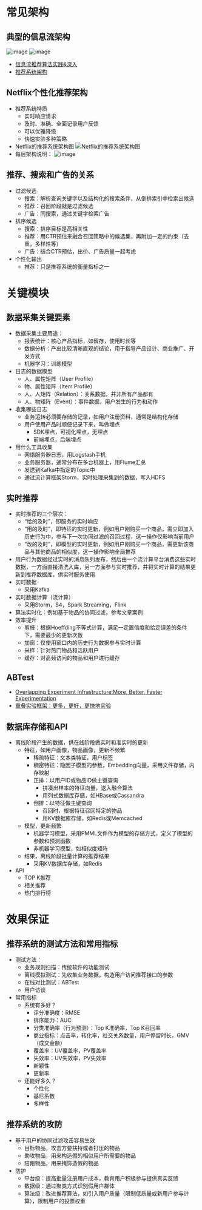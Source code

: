 # 常见架构

## 典型的信息流架构

![image](https://ipad-cms.csdn.net/cms/attachment/201606/574d3722692bd.png)
![image](https://img-blog.csdn.net/20180330155606305?watermark/2/text/aHR0cHM6Ly9ibG9nLmNzZG4ubmV0L2Rlbmd4aW5nMTIzNA==/font/5a6L5L2T/fontsize/400/fill/I0JBQkFCMA==/dissolve/70)

- [信息流推荐算法实践&深入](https://blog.csdn.net/dengxing1234/article/details/79756265)
- [推荐系统架构](https://www.cnblogs.com/redbear/p/8594939.html)


## Netflix个性化推荐架构

- 推荐系统特质
    - 实时响应请求
    - 及时、准确、全面记录用户反馈
    - 可以优雅降级
    - 快速实验多种策略
- Netflix的推荐系统架构图
![Netflix的推荐系统架构图](https://static001.geekbang.org/resource/image/a8/b4/a81afe3013542c6b22617ea56c025bb4.png)
- 每层架构说明：
![image](https://static001.geekbang.org/resource/image/5a/20/5aa4a361a2f0c480a15608e205553120.png)

## 推荐、搜索和广告的关系

- 过滤候选
    - 搜索：解析查询关键字以及结构化的搜索条件，从倒排索引中检索出候选
    - 推荐：召回阶段就是过滤候选
    - 广告：同搜索，通过关键字检索广告
- 排序候选
    - 搜索：排序目标是高相关性
    - 推荐：用CTR预估来融合召回策略中的候选集，再附加一定的约束（去重，多样性等）
    - 广告：结合CTR预估，出价、广告质量一起考虑
- 个性化输出
    - 推荐：只是推荐系统的衡量指标之一


# 关键模块

## 数据采集关键要素

- 数据采集主要用途：
    - 报表统计：核心产品指标，如留存，使用时长等
    - 数据分析：产出比较清晰直观的结论，用于指导产品设计、商业推广、开发方式
    - 机器学习：训练模型
- 日志的数据模型
    - 人、属性矩阵（User Profile）
    - 物、属性矩阵（Item Profile）
    - 人、人矩阵（Relation）：关系数据，并非所有产品都有
    - 人、物矩阵（Event）：事件数据，用户发生的行为和动作
- 收集哪些日志
    - 业务运转必须要存储的记录，如用户注册资料，通常是结构化存储
    - 用户使用产品时顺便记录下来，叫做埋点
        - SDK埋点，可视化埋点，无埋点
        - 前端埋点，后端埋点
- 用什么工具收集
    - 网络服务器日志，用Logstash手机
    - 业务服务器，通常分布在多台机器上，用Flume汇总
    - 发送到Kafka中指定的Topic中
    - 通过流计算框架Storm，实时处理采集到的数据，写入HDFS

## 实时推荐

- 实时推荐的三个层次：
    - “给的及时”，即服务的实时响应
    - “用的及时”，即特征的实时更新，例如用户刚购买一个商品，需立即加入历史行为中，参与下一次协同过滤的召回过程，这一操作仅影响当前用户
    - “改的及时”，即模型的实时更新，例如用户刚购买一个商品，需更新该商品与其他商品的相似度，这一操作影响全局推荐
- 用户行为数据经过实时的消息队列发布，然后由一个流计算平台消费这些实时数据，一方面直接清洗入库，另一方面参与实时推荐，并将实时计算的结果更新到推荐数据库，供实时服务使用
- 实时数据
    - 采用Kafka
- 实时数据计算（流计算）
    - 采用Storm，S4，Spark Streaming，Flink
- 算法实时化：例如基于物品的协同过滤，参考文章案例
- 效率提升
    - 剪枝：根据Hoeffding不等式计算，满足一定置信度和给定误差的条件下，需要最少的更新次数
    - 加窗：仅使用窗口内的历史行为数据参与实时计算
    - 采样：针对热门物品和活跃用户
    - 缓存：对高频访问的物品和用户进行缓存

## ABTest

- [Overlapping Experiment Infrastructure:More, Better, Faster Experimentation](http://storage.googleapis.com/pub-tools-public-publication-data/pdf/36500.pdf)
- [重叠实验框架：更多，更好，更快地实验](http://ju.outofmemory.cn/entry/112729)

## 数据库存储和API

- 离线阶段产生的数据，供在线阶段做实时和准实时的更新
    - 特征，如用户画像，物品画像，更新不频繁
        - 稀疏特征：文本类特征，用户标签
        - 稠密特征：隐因子模型的参数，Embedding向量，采用文件存储，内存映射
        - 正排：以用户ID或物品ID做主键查询
            - 拼凑出样本的特征向量，送入融合算法
            - 用列式数据库存储，如HBase或Cassandra
        - 倒排：以特征做主键查询
            - 召回时，根据特征召回特定的物品
            - 用KV数据库存储，如Redis或Memcached
    - 模型，更新频繁
        - 机器学习模型，采用PMML文件作为模型的存储方式，定义了模型的参数和预测函数
        - 非机器学习模型，如相似度矩阵
    - 结果，离线阶段批量计算的推荐结果
        - 采用KV数据库存储，如Redis
- API
    - TOP K推荐
    - 相关推荐
    - 热门排行榜

# 效果保证

## 推荐系统的测试方法和常用指标

- 测试方法：
    - 业务规则扫描：传统软件的功能测试
    - 离线模拟测试：先收集业务数据，构造用户访问推荐接口的参数
    - 在线对比测试：ABTest
    - 用户访谈
- 常用指标
    - 系统有多好？
        - 评分准确度：RMSE
        - 排序能力：AUC
        - 分类准确率（行为预测）：Top K准确率，Top K召回率
        - 商业指标：点击率，转化率，社交关系数量，用户停留时长，GMV（成交金额）
        - 覆盖率：UV覆盖率，PV覆盖率
        - 失效率：UV失效率，PV失效率
        - 新颖性
        - 更新率
    - 还能好多久？
        - 个性化
        - 基尼系数
        - 多样性

## 推荐系统的攻防

- 基于用户的协同过滤攻击容易生效
    - 目标物品，攻击方要扶持或者打压的物品
    - 助攻物品，用来构造假的相似用户所需要的物品
    - 陪跑物品，用来掩饰造假的物品
- 防护
    - 平台级：提高批量注册用户成本，教育用户积极参与提供真实反馈
    - 数据级：通过聚类方式识别假用户群体
    - 算法级：改进推荐算法，如引入用户质量（限制低质量或新用户参与计算），限制用户的投票权重
